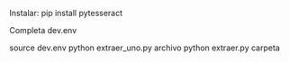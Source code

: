 Instalar:
pip install pytesseract

Completa dev.env

source dev.env
python extraer_uno.py archivo
python extraer.py carpeta
